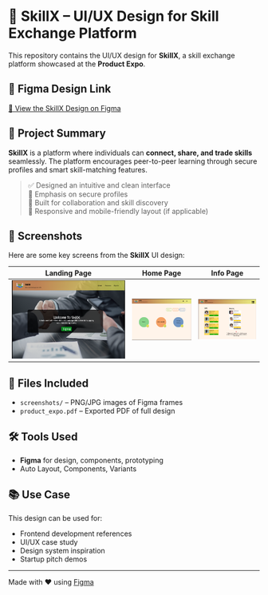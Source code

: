 # 🎨 SkillX – UI/UX Design for Skill Exchange Platform

This repository contains the UI/UX design for **SkillX**, a skill exchange platform showcased at the **Product Expo**.

## 🔗 Figma Design Link
[🔗 View the SkillX Design on Figma](https://www.figma.com/design/bfYQSe6ZI3Y08YRRGx271D/product_expo?node-id=0-1&t=RGYAK06qtLhwzm1Y-1)

## 🧠 Project Summary

**SkillX** is a platform where individuals can **connect, share, and trade skills** seamlessly. The platform encourages peer-to-peer learning through secure profiles and smart skill-matching features.

> ✅ Designed an intuitive and clean interface  
> 🔐 Emphasis on secure profiles  
> 🤝 Built for collaboration and skill discovery  
> 📱 Responsive and mobile-friendly layout (if applicable)

## 📸 Screenshots

Here are some key screens from the **SkillX** UI design:

| Landing Page | Home Page | Info Page |
|--------------|-----------|-----------|
| ![Landing](screenshots/landing.png) | ![Home](screenshots/home.png) | ![Info](screenshots/info.png) |

## 📁 Files Included
- `screenshots/` – PNG/JPG images of Figma frames  
- `product_expo.pdf` – Exported PDF of full design

## 🛠️ Tools Used
- **Figma** for design, components, prototyping
- Auto Layout, Components, Variants

## 📚 Use Case
This design can be used for:
- Frontend development references
- UI/UX case study
- Design system inspiration
- Startup pitch demos

---

Made with ❤️ using [Figma](https://www.figma.com)
